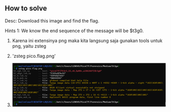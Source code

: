 
## How to solve

Desc:   Download this image and find the flag.

Hints 1: We know the end sequence of the message will be $t3g0.

1. Karena ini extensinya png maka kita langsung saja gunakan tools untuk png, yaitu zsteg

2. 'zsteg pico.flag.png'

3. ![alt text](image.png)
